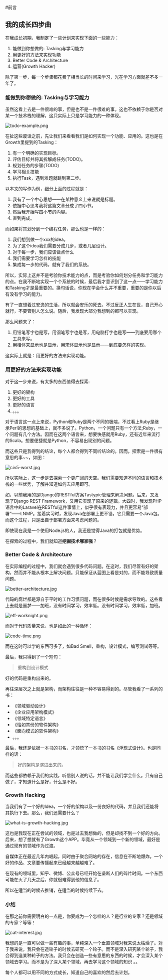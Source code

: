 #前言

我的成长四步曲
---

在我成长初期，我制定了一些计划来实现下面的一些能力：

1. 能做到你想做的: Tasking与学习能力
2. 用更好的方法来实现功能
3. Better Code & Architecture
4. 运营(Growth Hacker)

除了第一步，每一个步骤都花费了相当长的时间来学习，光在学习方面就差不多一年了。

### 能做到你想做的: Tasking与学习能力

虽然这看上去是一件很难的事，但是也不是一件很难的事。这也不依赖于你是否对某一个技术栈的理解，这只实际上只是学习能力的一种体现。

![todo-example.png](/static/media/uploads/todo-example.png)

在扯这些废话之前，先让我们来看看我们是如何实现一个功能、应用的。这也是在Growth里提到的Tasking：

1. 有一个明确的实现目标。
2. 评估目标并将其拆解成任务(TODO)。
3. 规划任务的步骤(TODO)
4. 学习相关技能
5. 执行Task，遇到难题就跳到第二步。

以本文的写作为例，细分上面的过程就是：

1. 我有了一个中心思想——在某种意义上来说就是标题。
2. 依据中心思考我将这篇文章分成了四小节。
3. 然后我开始写四小节的内容。
4. 直到完成。

而如果将其划分到一个编程任务，那么也是一样的：

1. 我们想到做一个xxx的idea。
2. 为了这个idea我们需要分成几步，或者几层设计。
3. 对于每一步，我们应该做点什么
4. 我们需要学习怎样的技能
5. 集成每一步的代码，就有了我们的系统。

所以，实际上这并不是考验你技术能力的点，而是考验你如何划分任务和学习能力的点。在我不断地实现一个个系统的时候，最后我才意识到了这一点——学习能力和Tasking才是最重要的。换句话说，你现在学会什么并不重要，重要的是你以后有没有学习的能力。

有了一直想着过安逸的生活，所以就会安乐的死去。不过反正人生在世，自己开心就行，不要管别人怎么说。随后，我发现大部分我想到的都可以实现。

那么问题来了：

1. 用铅笔写字也是写，用钢笔写字也是写，用电脑打字也是写——到底要用哪个工具来写。
2. 用楷体来显示也是显示，用宋体显示也是显示——到底要怎样的实现。

这实际上就是：用更好的方法来实现功能。

### 用更好的方法来实现功能

对于这一步来说，有太多的东西值得去探索:

1. 更好的架构
2. 更好的工具
3. 更好的语言
4. 。。。


对于语言这一点上来说，Python和Ruby是两个不同的极端，不过看上Ruby是继承Perl的思想的基础上，就不多说了。Python，一个问题只有一个方法;Ruby，一个问题有几个方法。因而在这两个语言来，想要快感就用Ruby，还有近年来流行的Scala。想要便捷就是Python，不容易出现别的问题。

而这些只是我得到的结论，每个人都会得到不同听结论的。因而，探索是一件很有意思的事~~，如图：

![civ5-worst.jpg](/static/media/uploads/civ5-worst.jpg)

所以实际上，这一步是去探索一个更广阔的天空。我们需要知道不同的语言和技术栈的一些优势，了解并知道如何去应用即可。

如，以前我用的是Django的RESTful方案Tastypie管理来解决问题。后来，又发现了Django REST Framework，又用它实现了原来的逻辑。大四时，我发现PHP语言中的Laravel在RESTful这件事情上，似乎很有表现力，并且更容易“部署”——LNMP。接着实习时，发现Java在部署上更不错，它只需要一个Java包。而这个过程，只是出自于部署方面来考虑问题的。

即使现在我是一个使用Node.js的人，我还是觉得Java的打包就是优势。

在探索的过程中，我们就知道**挖掘技术哪家强**？

### Better Code & Architecture

在实际编程的过程中，我们就会遇到很多代码问题。在这时，我们尽管有好的架构，然而并不能从根本上解决问题。只能保证从蓝图上看是对的，而不能导致质量问题。

![better-architecture.jpg](/static/media/uploads/better-architecture.jpg)

代码的腐烂都是源自于平时的工作习惯问题，而在很多时候是需求导致的。这些看上去就是噩梦——加班，没有时间学习，效率低。没有时间学习，效率低，加班。

![eff-worknight.png](/static/media/uploads/eff-worknight.png)

而对于代码质量来说，也是如此的一种循环：

![code-time.png](/static/media/uploads/code-time.png)

而在这时可以学的东西可多了，如Bad Smell，重构，设计模式，编写测试等等。

最后，我只得到了一个短句：

> 重构到设计模式

好的代码是重构出来的。

再往深层次之上就是架构，而架构往往是一种不容易得到的。尽管我看了一系列的书：

 - 《领域驱动设计》
 -  《企业应用架构模式》
 -  《领域特定语言》
 -  《恰如其份的软件架构》
 -  《面向模式的软件架构》
 -  。。。

最后，我还是依据一本书的书名，才领悟了一本书的书名《浮现式设计》。也是同样的话：

> 好的架构是演进出来的。

而这些都依赖于我们的实践，听信别人说的话，并不能让我们学会什么。只有自己做了，才知道什么是好，什么是不好。

### Growth Hacking

当我们有了一个好的Idea，一个好的架构以及一份良好的代码，并且我们还能将其执行下去。那么，我们还需要什么？

![what-is-growth-hacking.jpg](/static/media/uploads/what-is-growth-hacking.jpg)

这也是我现在正在尝试的领域，也是过去我想做的，但是却找不到一个好的方向。后来，想了想就有了Growth这个APP。毕竟从一个领域到一个新的领域，最好是通过现有的领域作为过渡。

自媒体正在最近几年内崛起，同时由于聚合网站的存在，信息在不断地爆炸。一个好的作品、文章要传播起来已经越来越越难了。

在现有的领域里，知乎、微博、公众号已经开始在垄断人们的碎片时间。一个东西可能在火了几天之后，你就很难得到他的信息了。

所以在适当的时候去推销，在适当的时候持续下去。

### 小结

在那之前你需要明白的一点是，你要成为一个怎样的人？是行业的专家？还是领域的专家？等等！

![cat-interest.jpg](/static/media/uploads/cat-interest.jpg)

我想的是一直可以做一些有趣的事，单纯深入一个垂直领域对我来说太枯燥了。对于我来说，我只会在造轮子的时候去研究一个轮子。而不是深入研究某个轮子，我会得到造某种轮子的方法。我只会在创造一些有意思的东西的时候，才会深入某个领域去学习。而不是为了深入某个领域，再去学习这个领域的知识 。。

每个人都可以用不同的方式成长，知道自己的喜欢的然后去计划。
